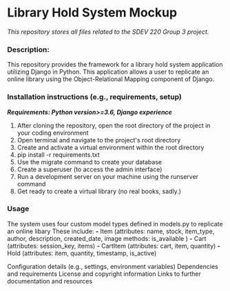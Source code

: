 # Library Hold System Mockup
_This repository stores all files related to the SDEV 220 Group 3 project._

### Description:
This repository provides the framework for a library hold system application utilizing Django in Python. 
This application allows a user to replicate an online library using the Object-Relational Mapping component of Django.

### Installation instructions (e.g., requirements, setup)
*__Requirements: Python version>=3.6, Django experience__*
1. After cloning the repository, open the root directory of the project in your coding environment
2. Open terminal and navigate to the project's root directory
3. Create and activate a virtual environment within the root directory
4. pip install -r requirements.txt
5. Use the migrate command to create your database
6. Create a superuser (to access the admin interface)
7. Run a development server on your machine using the runserver command
8. Get ready to create a virtual library (no real books, sadly.)


### Usage
The system uses four custom model types defined in models.py to replicate an online libary
These include:
__-__ Item (attributes: name, stock, item_type, author, description, created_date, image
        methods: is_available
)
__-__ Cart (attributes: session_key, items)
__-__ CartItem (attributes: cart, item, quantity)
__-__ Hold (attributes: item, quantity, timestamp, is_active)




Configuration details (e.g., settings, environment variables)
Dependencies and requirements
License and copyright information
Links to further documentation and resources
